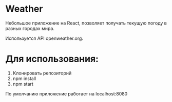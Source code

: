 # Weather

Небольшое приложение на React, позволяет получать текущую погоду в разных городах мира.

Используется API openweather.org.

# Для использования:

  1. Клонировать репозиторий
  2. npm install
  3. npm start

По умолчанию приложение работает на localhost:8080
